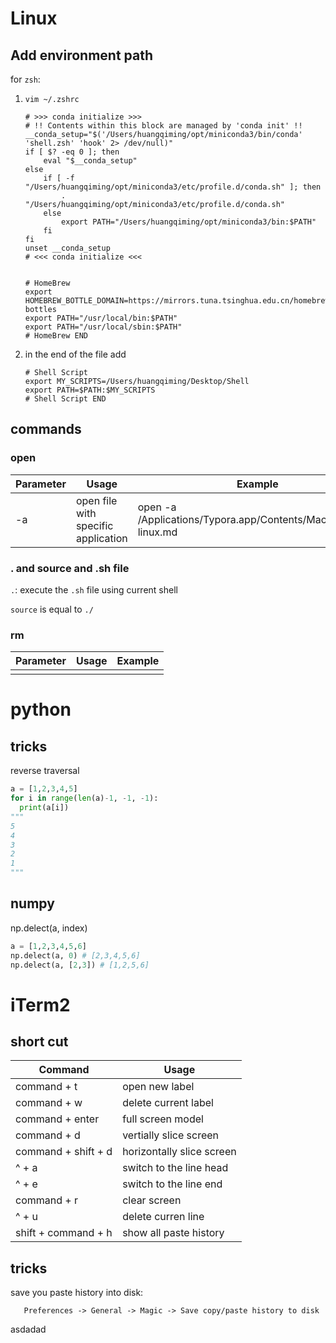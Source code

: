 # Linux

## Add environment path

for `zsh`:

1. `vim ~/.zshrc`

   ```shell
   # >>> conda initialize >>>
   # !! Contents within this block are managed by 'conda init' !!
   __conda_setup="$('/Users/huangqiming/opt/miniconda3/bin/conda' 'shell.zsh' 'hook' 2> /dev/null)"
   if [ $? -eq 0 ]; then
       eval "$__conda_setup"
   else
       if [ -f "/Users/huangqiming/opt/miniconda3/etc/profile.d/conda.sh" ]; then
           . "/Users/huangqiming/opt/miniconda3/etc/profile.d/conda.sh"
       else
           export PATH="/Users/huangqiming/opt/miniconda3/bin:$PATH"
       fi
   fi
   unset __conda_setup
   # <<< conda initialize <<<
   
   
   # HomeBrew
   export HOMEBREW_BOTTLE_DOMAIN=https://mirrors.tuna.tsinghua.edu.cn/homebrew-bottles
   export PATH="/usr/local/bin:$PATH"
   export PATH="/usr/local/sbin:$PATH"
   # HomeBrew END
   ```

2. in the end of the file add

   ```shell
   # Shell Script
   export MY_SCRIPTS=/Users/huangqiming/Desktop/Shell
   export PATH=$PATH:$MY_SCRIPTS
   # Shell Script END
   ```

   

## commands

### open

| Parameter | Usage                               | Example                                                      |
| --------- | ----------------------------------- | ------------------------------------------------------------ |
| -a        | open file with specific application | open -a /Applications/Typora.app/Contents/MacOS/Typora linux.md |

### . and source and .sh file

`.`:  execute the `.sh` file using current shell

`source`  is equal to `./`

### rm

| Parameter | Usage | Example |
| --------- | ----- | ------- |
|           |       |         |





# python

## tricks

reverse traversal

```python
a = [1,2,3,4,5]
for i in range(len(a)-1, -1, -1):
  print(a[i])
"""
5
4
3
2
1
"""
```



## numpy

np.delect(a, index)

```python
a = [1,2,3,4,5,6]
np.delect(a, 0) # [2,3,4,5,6]
np.delect(a, [2,3]) # [1,2,5,6]
```



# iTerm2

## short cut

| Command             | Usage                     |
| ------------------- | ------------------------- |
| command + t         | open new label            |
| command + w         | delete current label      |
| command + enter     | full screen model         |
| command + d         | vertially slice screen    |
| command + shift + d | horizontally slice screen |
| ^ + a               | switch to the line head   |
| ^ + e               | switch to the line end    |
| command + r         | clear screen              |
| ^ + u               | delete curren line        |
| shift + command + h | show all paste history    |

## tricks

save you paste history into disk:

`	Preferences -> General -> Magic -> Save copy/paste history to disk`

asdadad



